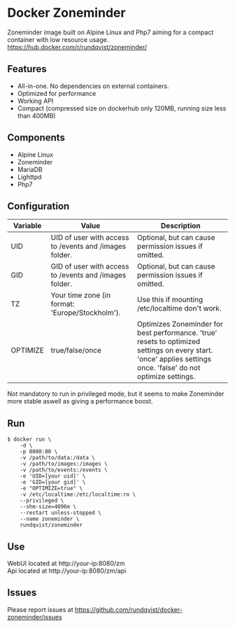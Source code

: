 # Docker Zoneminder
Zoneminder image built on Alpine Linux and Php7 aiming for a compact container with low resource usage.  
https://hub.docker.com/r/rundqvist/zoneminder/

## Features
* All-in-one. No dependencies on external containers.
* Optimized for performance
* Working API
* Compact (compressed size on dockerhub only 120MB, running size less than 400MB)

## Components
* Alpine Linux
* Zoneminder
* MariaDB
* Lighttpd
* Php7

## Configuration
| Variable | Value | Description |
|----------|-------|-------------|
| UID | UID of user with access to /events and /images folder. | Optional, but can cause permission issues if omitted. |
| GID | GID of user with access to /events and /images folder. | Optional, but can cause permission issues if omitted. |
| TZ | Your time zone (in format: 'Europe/Stockholm'). | Use this if mounting /etc/localtime don't work. |
| OPTIMIZE | true/false/once | Optimizes Zoneminder for best performance. 'true' resets to optimized settings on every start. 'once' applies settings once. 'false' do not optimize settings. |

Not mandatory to run in privileged mode, but it seems to make Zoneminder more stable aswell as giving a performance boost.

## Run
```
$ docker run \
    -d \
    -p 8080:80 \
    -v /path/to/data:/data \
    -v /path/to/images:/images \
    -v /path/to/events:/events \
    -e 'UID=[your uid]' \
    -e 'GID=[your gid]' \
    -e "OPTIMIZE=true" \
    -v /etc/localtime:/etc/localtime:ro \
    --privileged \
    --shm-size=4096m \
    --restart unless-stopped \
    --name zoneminder \
    rundqvist/zoneminder
```

## Use
WebUI located at http://your-ip:8080/zm  
Api located at http://your-ip:8080/zm/api  

## Issues
Please report issues at https://github.com/rundqvist/docker-zoneminder/issues
